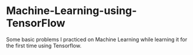 # Machine-Learning-using-TensorFlow
Some basic problems I practiced on Machine Learning while learning it for the first time using Tensorflow.
